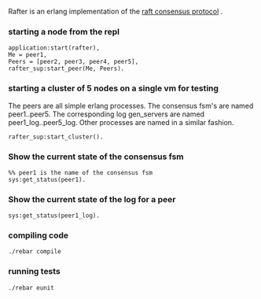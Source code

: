 Rafter is an erlang implementation of the [raft consensus protocol](https://ramcloud.stanford.edu/wiki/download/attachments/11370504/raft.pdf) .


### starting a node from the repl

    application:start(rafter),
    Me = peer1,
    Peers = [peer2, peer3, peer4, peer5],
    rafter_sup:start_peer(Me, Peers).

### starting a cluster of 5 nodes on a single vm for testing
The peers are all simple erlang processes. The consensus fsm's are named peer1..peer5.
The corresponding log gen_servers are named peer1_log..peer5_log. Other processes are named in a similar fashion.
    
    rafter_sup:start_cluster().

### Show the current state of the consensus fsm

    %% peer1 is the name of the consensus fsm
    sys:get_status(peer1).  

### Show the current state of the log for a peer
    
    sys:get_status(peer1_log).

### compiling code

    ./rebar compile

### running tests

    ./rebar eunit
